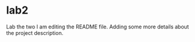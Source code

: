 # lab2
Lab the two
I am editing the README file. Adding some more details about the project description.
